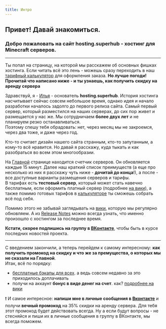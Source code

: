 ```yaml
---
title: Интро
---
```


## Привет! Давай знакомиться.
  
### Добро пожаловать на сайт hosting.superhub - хостинг для Minecraft серверов.
  
* * *
  
Ты попал на страницу, на которой мы расскажем об основных фишках хостинга. Если читать всё это лень - можешь сразу переходить в наш [тарифный калькулятор](/order) для оформления заказа. **Но лучше погоди! Прочитай что написано ниже - и ты узнаешь, как получить скидку на аренду сервера**  
  
Здравствуй, я - [Илья](https://vk.com/rainbow_brony) - основатель **hosting.superhub**. История хостинга насчитывает сейчас совсем небольшое время, однако идея и начало разработки началось задолго до первого релиза сайта. Самый первый сервер, который разместился на наших серверах, до сих пор живет и размещается у нас же. Мы сотрудничаем **более двух лет** и не планируем резко останавливаться.  
Поэтому спешу тебя обрадовать: нет, через месяц мы не закроемся, через два тоже, и даже через год.  
  
Кто-то считает дизайн нашего сайта странным, кто-то запутанным, а кому-то всё нравится. Но давай я расскажу, куда тыкать и как разобраться во всем этом многообразии.  
  
На [Главной](/) странице находится счетчик серверов. Он обновляется каждые 15 минут. Далее наш краткий список преимуществ (а еще про несколько из них я расскажу чуть ниже - **дочитай до конца**!), а после - все доступные варианты размещения серверов и тарифы.  
В тарифах есть **тестовый сервер**, который может стать навечно бесплатным, если оформить платный сервер (подробнее [на вики](https://hosting.superhub.xyz/wiki/doc-free)), а также помимо готовых тарифов в [калькуляторе](/order) ты сможешь собрать всё под себя.  
  
Помимо этого не забывай заглядывать на [вики](/wiki), которую мы регулярно обновляем. А из [Release Notes](https://superhub.host/wiki/other-releases) можно всегда узнать, что именно произошло с хостингом за последнее время.  
  
**Кстати, скорее подпишись на группу в [ВКонтакте](https://vk.com/hosting.superhub)**, чтобы быть в курсе последних новостей проекта.
  
* * *
  
С введением закончили, а теперь перейдем к самому интересному: **как получить промокод на скидку и что же за премущества, о которых мы не сказали на Главной**.  
Итак, всё по порядку:
  
*   [бесплатные бэкапы для всех](https://vk.com/hosting.superhub?w=wall-195765831_142). а ведь совсем недавно за это приходилось доплачивать
*   получи на аккаунт **бонус в виде денег на счет**. как? [подробнее на вики](https://hosting.superhub.xyz/wiki.php?page=faq-bonus)  
  
❗️ И самое интересное: **напиши мне в личные сообщения в [Вконтакте](https://vk.com/rainbow_brony)** и получи **вечный промокод** на 35% скидки на аренду сервера. Для тебя этот промокод будет действовать всегда. Ну а если будут вопросы - не стесняйся и пиши их в личные сообщения в группу в ВКонтакте, мы всегда поможем.